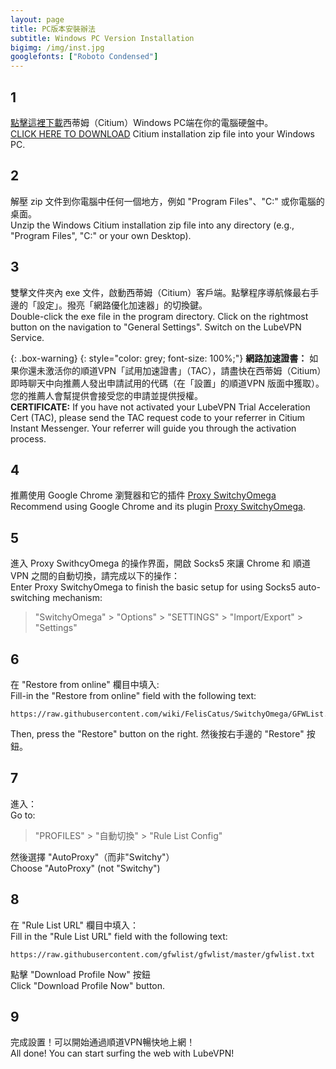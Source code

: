 ```yaml
---
layout: page
title: PC版本安裝辦法
subtitle: Windows PC Version Installation
bigimg: /img/inst.jpg
googlefonts: ["Roboto Condensed"]
---
```


## 1
[點擊這裡下載](citium_app.zip)西蒂姆（Citium）Windows PC端在你的電腦硬盤中。
<br>
[CLICK HERE TO DOWNLOAD](citium_app.zip) Citium installation zip file into your Windows PC.

## 2
解壓 zip 文件到你電腦中任何一個地方，例如 "Program Files"、"C:" 或你電腦的桌面。
<br>
Unzip the Windows Citium installation zip file into any directory (e.g., "Program Files", "C:" or your own Desktop).

## 3
雙擊文件夾內 exe 文件，啟動西蒂姆（Citium）客戶端。點擊程序導航條最右手邊的「設定」。撥亮「網路優化加速器」的切換鍵。
<br>
Double-click the exe file in the program directory. Click on the rightmost button on the navigation to "General Settings". Switch on the LubeVPN Service.

{: .box-warning}
{: style="color: grey; font-size: 100%;"}
**網路加速證書：** 如果你還未激活你的順道VPN「試用加速證書」（TAC），請盡快在西蒂姆（Citium）即時聊天中向推薦人發出申請試用的代碼（在「設置」的順道VPN 版面中獲取）。您的推薦人會幫提供會接受您的申請並提供授權。
<br>
**CERTIFICATE:** If you have not activated your LubeVPN Trial Acceleration Cert (TAC), please send the TAC request code to your referrer in Citium Instant Messenger. Your referrer will guide you through the activation process.

## 4
推薦使用 Google Chrome 瀏覽器和它的插件 [Proxy SwitchyOmega](https://chrome.google.com/webstore/detail/proxy-switchyomega/padekgcemlokbadohgkifijomclgjgif)
<br>
Recommend using Google Chrome and its plugin [Proxy SwitchyOmega](https://chrome.google.com/webstore/detail/proxy-switchyomega/padekgcemlokbadohgkifijomclgjgif).

## 5
進入 Proxy SwithcyOmega 的操作界面，開啟 Socks5 來讓 Chrome 和 順道VPN 之間的自動切換，請完成以下的操作：
<br>
Enter Proxy SwitchyOmega to finish the basic setup for using Socks5 auto-switching mechanism:

> "SwitchyOmega" > "Options" > "SETTINGS" > "Import/Export" > "Settings"

## 6
在 "Restore from online" 欄目中填入:<br>
Fill-in the "Restore from online" field with the following text:
```
https://raw.githubusercontent.com/wiki/FelisCatus/SwitchyOmega/GFWList.bak
```
Then, press the "Restore" button on the right.
然後按右手邊的 "Restore" 按鈕。

## 7
進入：<br>
Go to:

> "PROFILES" > "自動切換" > "Rule List Config"

然後選擇 "AutoProxy"（而非"Switchy"）
<br>
Choose "AutoProxy" (not "Switchy")

## 8
在 "Rule List URL" 欄目中填入：
<br>
Fill in the "Rule List URL" field with the following text:
```
https://raw.githubusercontent.com/gfwlist/gfwlist/master/gfwlist.txt
```
點擊 "Download Profile Now" 按鈕<br>
Click "Download Profile Now" button.

## 9
完成設置！可以開始通過順道VPN暢快地上網！<br>
All done! You can start surfing the web with LubeVPN!
